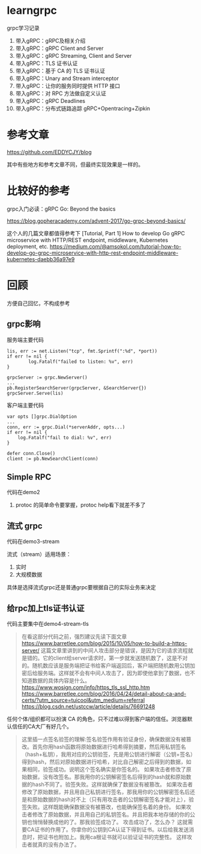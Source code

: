 # learngrpc
grpc学习记录


1. 带入gRPC：gRPC及相关介绍
2. 带入gRPC：gRPC Client and Server
3. 带入gRPC：gRPC Streaming, Client and Server
4. 带入gRPC：TLS 证书认证
5. 带入gRPC：基于 CA 的 TLS 证书认证
6. 带入gRPC：Unary and Stream interceptor
7. 带入gRPC：让你的服务同时提供 HTTP 接口
8. 带入gRPC：对 RPC 方法做自定义认证
9. 带入gRPC：gRPC Deadlines
10. 带入gRPC：分布式链路追踪 gRPC+Opentracing+Zipkin

# 参考文章
https://github.com/EDDYCJY/blog

其中有些地方和参考文章不同，但最终实现效果是一样的。

# 比较好的参考
grpc入门必读：gRPC Go: Beyond the basics  

https://blog.gopheracademy.com/advent-2017/go-grpc-beyond-basics/


这个人的几篇文章都值得参考下
[Tutorial, Part 1] How to develop Go gRPC microservice with HTTP/REST endpoint, middleware, Kubernetes deployment, etc.
https://medium.com/@amsokol.com/tutorial-how-to-develop-go-grpc-microservice-with-http-rest-endpoint-middleware-kubernetes-daebb36a97e9

# 回顾
方便自己回忆，不构成参考
## grpc影响
服务端主要代码
```golang
lis, err := net.Listen("tcp", fmt.Sprintf(":%d", *port))
if err != nil {
        log.Fatalf("failed to listen: %v", err)
}

grpcServer := grpc.NewServer()
...
pb.RegisterSearchServer(grpcServer, &SearchServer{})
grpcServer.Serve(lis)
```
客户端主要代码
```golang
var opts []grpc.DialOption
...
conn, err := grpc.Dial(*serverAddr, opts...)
if err != nil {
    log.Fatalf("fail to dial: %v", err)
}

defer conn.Close()
client := pb.NewSearchClient(conn)
```

## Simple RPC
代码在demo2
1. protoc 的简单命令要掌握，protoc help看下就差不多了

## 流式 grpc
代码在demo3-stream

流式（stream）适用场景：
1. 实时
2. 大规模数据

具体是选择流式grpc还是普通grpc要根据自己的实际业务来决定

## 给rpc加上tls证书认证
代码主要集中在demo4-stream-tls

> 在看这部分代码之前，强烈建议先读下面文章
https://www.barretlee.com/blog/2015/10/05/how-to-build-a-https-server/
这篇文章里讲到的中间人攻击部分是错误，是因为它的请求流程就是错的。它的client给server请求时，第一步就发送随机数了，这是不对的。随机数应该是服务端把证书给客户端返回后，客户端把随机数用公钥加密后给服务端。这样就不会有中间人攻击了，因为即使他拿到了数据，也不知道数据的具体内容是什么。
https://www.wosign.com/info/https_tls_ssl_http.htm
https://www.barretlee.com/blog/2016/04/24/detail-about-ca-and-certs/?utm_source=tuicool&utm_medium=referral
https://blog.csdn.net/ustccw/article/details/76691248

任何个体/组织都可以扮演 CA 的角色，只不过难以得到客户端的信任。浏览器默认信任的CA大厂有好几个。

> 这里插一点签名验签的理解:签名验签作用有验证身份，确保数据没有被篡改。首先你用hash函数将原始数据进行哈希得到摘要，然后用私钥签名（hash+私钥），我用对应的公钥验签，先是用公钥进行解密（公钥+签名）得到hash，然后对原始数据进行哈希，对比自己解密之后得到的数据，如果相同，验签成功。说明这个签名确实是你签名的。
> 如果攻击者修改了原始数据，没有改签名。那我用你的公钥解密签名后得到的hash就和原始数据的hash不同了。验签失败。这样就确保了数据没有被篡改。
> 如果攻击者修改了原始数据，并且用自己私钥进行签名，那我用你的公钥解密签名后还是和原始数据的hash对不上（只有用攻击者的公钥解密签名才能对上），验签失败。这样既能确保数据没有被篡改，也能确保签名着的身份。
> 如果攻击者修改了原始数据，并且用自己的私钥签名。并且把我本地存储的你的公钥也悄悄替换成他的了。那我验签成功了。 攻击成功了，怎么办？
这就需要CA证书的作用了。你拿你的公钥到CA认证下得到证书。以后给我发送消息时，把证书也附加上。我用ca根证书就可以验证证书的完整性。
这样攻击者就真的没有办法了。

